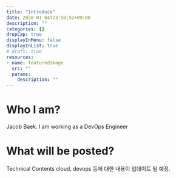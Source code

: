```yaml
---
title: "Introduce"
date: 2020-01-04T23:50:52+09:00
description: ""
categories: []
dropCap: true
displayInMenu: false
displayInList: true
# draft: true
resources:
- name: featuredImage
  src: ""
  params:
    description: ""
---
```

# Who I am?

Jacob Baek.
I am working as a DevOps Engineer

# What will be posted?

Technical Contents
cloud, devops 등에 대한 내용이 업데이트 될 예정.
 
